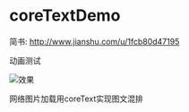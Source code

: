 # coreTextDemo

简书: http://www.jianshu.com/u/1fcb80d47195

动画测试

![效果](https://github.com/haohaocai/coreTextDemo/blob/master/coreTextDemo/coreText.gif)

网络图片加载用coreText实现图文混排
